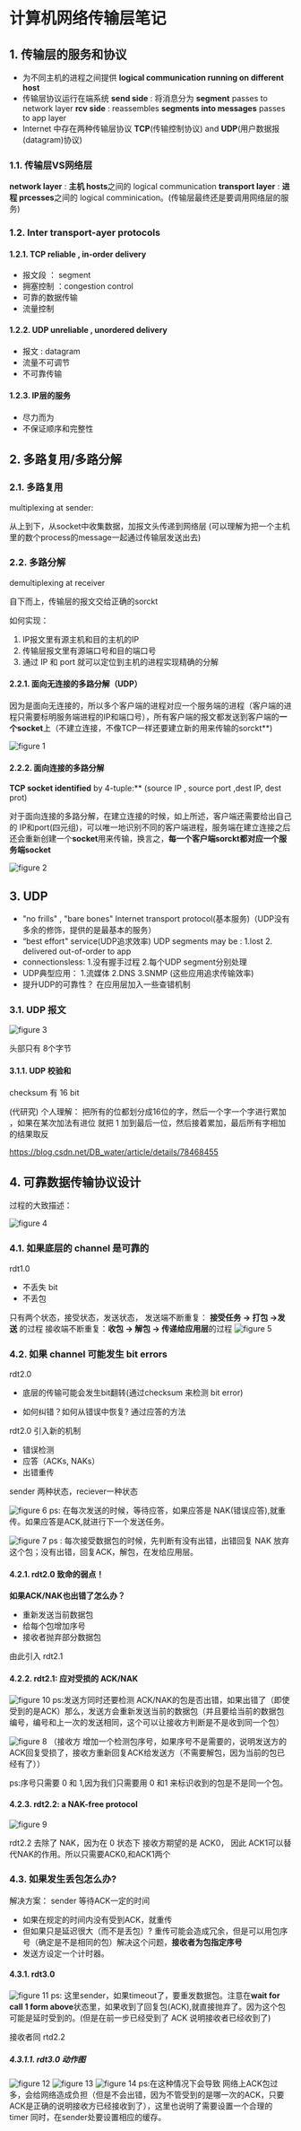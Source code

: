 # 计算机网络传输层笔记

## 1. 传输层的服务和协议

* 为不同主机的进程之间提供 **logical communication running on different host** 
* 传输层协议运行在端系统
    **send side** : 将消息分为 **segment** passes to network layer
    **rcv side** : reassembles **segments into messages** passes to app layer
* Internet 中存在两种传输层协议
    **TCP**(传输控制协议) and **UDP**(用户数据报(datagram)协议)

### 1.1. 传输层VS网络层

**network layer** :  **主机 hosts**之间的 logical communication
**transport layer** : **进程 prcesses**之间的 logical comminication。(传输层最终还是要调用网络层的服务)

### 1.2. Inter transport-ayer protocols

#### 1.2.1. **TCP** reliable , in-order delivery

* 报文段 ： segment
* 拥塞控制 ：congestion control 
* 可靠的数据传输
* 流量控制

#### 1.2.2. UDP unreliable , unordered delivery

* 报文 : datagram
* 流量不可调节
* 不可靠传输

#### 1.2.3. IP层的服务

* 尽力而为
* 不保证顺序和完整性

## 2. 多路复用/多路分解

### 2.1. 多路复用

multiplexing at sender:

从上到下，从socket中收集数据，加报文头传递到网络层
(可以理解为把一个主机里的数个process的message一起通过传输层发送出去)

### 2.2. 多路分解

demultiplexing at receiver

自下而上，传输层的报文交给正确的sorckt

如何实现：

1. IP报文里有源主机和目的主机的IP
2. 传输层报文里有源端口号和目的端口号
3. 通过 IP 和 port 就可以定位到主机的进程实现精确的分解

#### 2.2.1. 面向无连接的多路分解（UDP）

因为是面向无连接的，所以多个客户端的进程对应一个服务端的进程（客户端的进程只需要标明服务端进程的IP和端口号），所有客户端的报文都发送到客户端的**一个socket**上（不建立连接，不像TCP一样还要建立新的用来传输的sorckt**)

![figure 1](./resources/chapter3.1.jpg)

#### 2.2.2. 面向连接的多路分解

 **TCP socket identified** by 4-tuple:** (source IP , source port ,dest IP, dest prot)

对于面向连接的多路分解，在建立连接的时候，如上所述，客户端还需要给出自己的 IP和port(四元组)，可以唯一地识别不同的客户端进程，服务端在建立连接之后还会重新创建一个**socket**用来传输，换言之，**每一个客户端sorckt都对应一个服务端socket**

![figure 2](./resources/chapter3.2.jpg)

## 3. UDP

* "no frills" , "bare bones" Internet transport protocol(基本服务)（UDP没有多余的修饰，提供的是最基本的服务）
* “best effort" service(UDP追求效率) UDP segments may be : 1.lost 2. delivered out-of-order to app
* connectionsless: 1.没有握手过程 2.每个UDP segment分别处理
* UDP典型应用： 1.流媒体 2.DNS 3.SNMP (这些应用追求传输效率)
* 提升UDP的可靠性？ 在应用层加入一些查错机制

### 3.1. UDP 报文

![figure 3](./resources/chapter3.3.jpg)

头部只有 8个字节

#### 3.1.1. UDP 校验和

checksum 有 16 bit

(代研究)
个人理解：
把所有的位都划分成16位的字，然后一个字一个字进行累加 ，如果在某次加法有进位 就把 1 加到最后一位，然后接着累加，最后所有字相加的结果取反

https://blog.csdn.net/DB_water/article/details/78468455

## 4. 可靠数据传输协议设计

过程的大致描述：

![figure 4](./resources/chapter3.4.jpg)

### 4.1. 如果底层的 channel 是可靠的

rdt1.0

* 不丢失 bit 
* 不丢包

只有两个状态，接受状态，发送状态，
发送端不断重复： **接受任务 -> 打包 ->发送** 的过程
接收端不断重复：**收包 -> 解包 -> 传递给应用层**的过程
![figure 5](./resources/c3.5.jpg)

### 4.2. 如果 channel 可能发生 bit errors

rdt2.0

* 底层的传输可能会发生bit翻转(通过checksum 来检测 bit error)

* 如何纠错？如何从错误中恢复? 通过应答的方法


rdt2.0 引入新的机制
* 错误检测
* 应答（ACKs, NAKs）
* 出错重传

sender 两种状态，reciever一种状态

![figure 6](./resources/c3.6.jpg)
ps: 在每次发送的时候，等待应答，如果应答是 NAK(错误应答),就重传。如果应答是ACK,就进行下一个发送任务。

![figure 7](./resources/c3.7.jpg)
ps : 每次接受数据包的时候，先判断有没有出错，出错回复 NAK 放弃这个包；没有出错，回复ACK，解包，在发给应用层。

#### 4.2.1. rdt2.0 致命的弱点！

**如果ACK/NAK也出错了怎么办？**

* 重新发送当前数据包
* 给每个包增加序号
* 接收者抛弃部分数据包

由此引入 rdt2.1

#### 4.2.2. rdt2.1: 应对受损的 ACK/NAK

![figure 10](./resources/c3.10.jpg)
ps:发送方同时还要检测 ACK/NAK的包是否出错，如果出错了（即使受到的是ACK）那么，发送方会重新发送当前的数据包（并且要给当前的数据包编号，编号和上一次的发送相同，这个可以让接收方判断是不是收到同一个包）

![figure 8](./resources/c3.8.jpg)
（接收方 增加一个检测包序号，如果序号不是需要的，说明发送方的 ACK回复受损了，接收方重新回复ACK给发送方（不需要解包，因为当前的包已经有了））

ps:序号只需要 0 和 1,因为我们只需要用 0 和1 来标识收到的包是不是同一个包。

#### 4.2.3. rdt2.2: a NAK-free protocol

![figure 9](./resources/c3.9.jpg)

rdt2.2 去除了 NAK，因为在 0 状态下 接收方期望的是 ACK0， 因此 ACK1可以替代NAK的作用。所以只需要ACK0,和ACK1两个

### 4.3. 如果发生丢包怎么办?

解决方案：
sender 等待ACK一定的时间

* 如果在规定的时间内没有受到ACK，就重传
* 但如果只是延迟很大（而不是丢包）? 重传可能会造成冗余，但是可以用包序号（确定是不是相同的包）解决这个问题，**接收者为包指定序号** 
* 发送方设定一个计时器。

#### 4.3.1. rdt3.0

![figure 11](./resources/c3.11.jpg)
ps: 这里sender，如果timeout了，要重发数据包。注意在**wait for call 1 form above**状态里，如果收到了回复包(ACK),就直接抛弃了。因为这个包可能是延时受到的。(但是在前一步已经受到了 ACK 说明接收者已经收到了)

接收者同 rtd2.2

##### 4.3.1.1. rdt3.0 动作图

![figure 12](./resources/c3.12.jpg)
![figure 13](./resources/c3.13.jpg)
![figure 14](./resources/3.14.jpg)
ps:在这种情况下会导致 网络上ACK包过多，会给网络造成负担（但是不会出错，因为不管受到的是哪一次的ACK，只要ACK是正确的说明接收方已经接收到了），这里也说明了需要设置一个合理的 timer 同时，在sender处要设置相应的缓存。